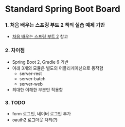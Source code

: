 # Standard Spring Boot Board

### 1. 처음 배우는 스프링 부트 2 책의 실습 예제 기반

* [처음 배우는 스프링 부트 2](http://www.kyobobook.co.kr/product/detailViewKor.laf?ejkGb=KOR&mallGb=KOR&barcode=9791162241264&orderClick=LEa&Kc=# "처음 배우는 스프링 부트 2") 참고

### 2. 차이점

* Spring Boot 2, Gradle 6 기반
* 아래 3개의 모듈은 별도의 어플리케이션으로 동작함 
    * server-rest
    * server-batch
    * server-web
* 최대한 이해한 부분만 적용함

### 3. TODO

* form 로그인, 네이버 로그인 추가
* oauth2 로그아웃 처리(?)
